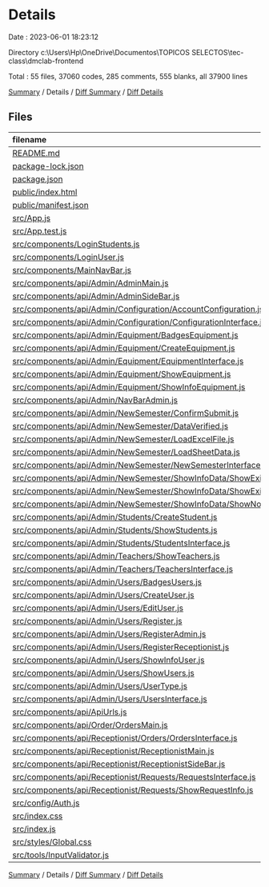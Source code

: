 # Details

Date : 2023-06-01 18:23:12

Directory c:\\Users\\Hp\\OneDrive\\Documentos\\TOPICOS SELECTOS\\tec-class\\dmclab-frontend

Total : 55 files,  37060 codes, 285 comments, 555 blanks, all 37900 lines

[Summary](results.md) / Details / [Diff Summary](diff.md) / [Diff Details](diff-details.md)

## Files
| filename | language | code | comment | blank | total |
| :--- | :--- | ---: | ---: | ---: | ---: |
| [README.md](/README.md) | Markdown | 38 | 0 | 33 | 71 |
| [package-lock.json](/package-lock.json) | JSON | 33,027 | 0 | 1 | 33,028 |
| [package.json](/package.json) | JSON | 51 | 0 | 1 | 52 |
| [public/index.html](/public/index.html) | HTML | 18 | 0 | 3 | 21 |
| [public/manifest.json](/public/manifest.json) | JSON | 25 | 0 | 1 | 26 |
| [src/App.js](/src/App.js) | JavaScript | 18 | 23 | 3 | 44 |
| [src/App.test.js](/src/App.test.js) | JavaScript | 7 | 0 | 2 | 9 |
| [src/components/LoginStudents.js](/src/components/LoginStudents.js) | JavaScript | 94 | 0 | 9 | 103 |
| [src/components/LoginUser.js](/src/components/LoginUser.js) | JavaScript | 116 | 0 | 10 | 126 |
| [src/components/MainNavBar.js](/src/components/MainNavBar.js) | JavaScript | 24 | 0 | 5 | 29 |
| [src/components/api/Admin/AdminMain.js](/src/components/api/Admin/AdminMain.js) | JavaScript | 33 | 20 | 5 | 58 |
| [src/components/api/Admin/AdminSideBar.js](/src/components/api/Admin/AdminSideBar.js) | JavaScript | 70 | 0 | 8 | 78 |
| [src/components/api/Admin/Configuration/AccountConfiguration.js](/src/components/api/Admin/Configuration/AccountConfiguration.js) | JavaScript | 61 | 0 | 8 | 69 |
| [src/components/api/Admin/Configuration/ConfigurationInterface.js](/src/components/api/Admin/Configuration/ConfigurationInterface.js) | JavaScript | 14 | 0 | 3 | 17 |
| [src/components/api/Admin/Equipment/BadgesEquipment.js](/src/components/api/Admin/Equipment/BadgesEquipment.js) | JavaScript | 23 | 0 | 2 | 25 |
| [src/components/api/Admin/Equipment/CreateEquipment.js](/src/components/api/Admin/Equipment/CreateEquipment.js) | JavaScript | 156 | 153 | 25 | 334 |
| [src/components/api/Admin/Equipment/EquipmentInterface.js](/src/components/api/Admin/Equipment/EquipmentInterface.js) | JavaScript | 50 | 1 | 9 | 60 |
| [src/components/api/Admin/Equipment/ShowEquipment.js](/src/components/api/Admin/Equipment/ShowEquipment.js) | JavaScript | 53 | 1 | 8 | 62 |
| [src/components/api/Admin/Equipment/ShowInfoEquipment.js](/src/components/api/Admin/Equipment/ShowInfoEquipment.js) | JavaScript | 171 | 0 | 11 | 182 |
| [src/components/api/Admin/NavBarAdmin.js](/src/components/api/Admin/NavBarAdmin.js) | JavaScript | 17 | 0 | 2 | 19 |
| [src/components/api/Admin/NewSemester/ConfirmSubmit.js](/src/components/api/Admin/NewSemester/ConfirmSubmit.js) | JavaScript | 57 | 0 | 4 | 61 |
| [src/components/api/Admin/NewSemester/DataVerified.js](/src/components/api/Admin/NewSemester/DataVerified.js) | JavaScript | 93 | 0 | 10 | 103 |
| [src/components/api/Admin/NewSemester/LoadExcelFile.js](/src/components/api/Admin/NewSemester/LoadExcelFile.js) | JavaScript | 45 | 0 | 6 | 51 |
| [src/components/api/Admin/NewSemester/LoadSheetData.js](/src/components/api/Admin/NewSemester/LoadSheetData.js) | JavaScript | 422 | 0 | 78 | 500 |
| [src/components/api/Admin/NewSemester/NewSemesterInterface.js](/src/components/api/Admin/NewSemester/NewSemesterInterface.js) | JavaScript | 59 | 0 | 14 | 73 |
| [src/components/api/Admin/NewSemester/ShowInfoData/ShowExistNoChanges.js](/src/components/api/Admin/NewSemester/ShowInfoData/ShowExistNoChanges.js) | JavaScript | 52 | 0 | 8 | 60 |
| [src/components/api/Admin/NewSemester/ShowInfoData/ShowExistWithChange.js](/src/components/api/Admin/NewSemester/ShowInfoData/ShowExistWithChange.js) | JavaScript | 91 | 0 | 9 | 100 |
| [src/components/api/Admin/NewSemester/ShowInfoData/ShowNoExistentData.js](/src/components/api/Admin/NewSemester/ShowInfoData/ShowNoExistentData.js) | JavaScript | 52 | 0 | 8 | 60 |
| [src/components/api/Admin/Students/CreateStudent.js](/src/components/api/Admin/Students/CreateStudent.js) | JavaScript | 172 | 1 | 22 | 195 |
| [src/components/api/Admin/Students/ShowStudents.js](/src/components/api/Admin/Students/ShowStudents.js) | JavaScript | 45 | 1 | 7 | 53 |
| [src/components/api/Admin/Students/StudentsInterface.js](/src/components/api/Admin/Students/StudentsInterface.js) | JavaScript | 65 | 3 | 12 | 80 |
| [src/components/api/Admin/Teachers/ShowTeachers.js](/src/components/api/Admin/Teachers/ShowTeachers.js) | JavaScript | 43 | 1 | 7 | 51 |
| [src/components/api/Admin/Teachers/TeachersInterface.js](/src/components/api/Admin/Teachers/TeachersInterface.js) | JavaScript | 63 | 3 | 12 | 78 |
| [src/components/api/Admin/Users/BadgesUsers.js](/src/components/api/Admin/Users/BadgesUsers.js) | JavaScript | 18 | 0 | 3 | 21 |
| [src/components/api/Admin/Users/CreateUser.js](/src/components/api/Admin/Users/CreateUser.js) | JavaScript | 99 | 63 | 17 | 179 |
| [src/components/api/Admin/Users/EditUser.js](/src/components/api/Admin/Users/EditUser.js) | JavaScript | 127 | 1 | 16 | 144 |
| [src/components/api/Admin/Users/Register.js](/src/components/api/Admin/Users/Register.js) | JavaScript | 17 | 0 | 3 | 20 |
| [src/components/api/Admin/Users/RegisterAdmin.js](/src/components/api/Admin/Users/RegisterAdmin.js) | JavaScript | 155 | 0 | 17 | 172 |
| [src/components/api/Admin/Users/RegisterReceptionist.js](/src/components/api/Admin/Users/RegisterReceptionist.js) | JavaScript | 155 | 0 | 17 | 172 |
| [src/components/api/Admin/Users/ShowInfoUser.js](/src/components/api/Admin/Users/ShowInfoUser.js) | JavaScript | 86 | 0 | 10 | 96 |
| [src/components/api/Admin/Users/ShowUsers.js](/src/components/api/Admin/Users/ShowUsers.js) | JavaScript | 46 | 0 | 6 | 52 |
| [src/components/api/Admin/Users/UserType.js](/src/components/api/Admin/Users/UserType.js) | JavaScript | 129 | 0 | 18 | 147 |
| [src/components/api/Admin/Users/UsersInterface.js](/src/components/api/Admin/Users/UsersInterface.js) | JavaScript | 69 | 3 | 11 | 83 |
| [src/components/api/ApiUrls.js](/src/components/api/ApiUrls.js) | JavaScript | 41 | 10 | 11 | 62 |
| [src/components/api/Order/OrdersMain.js](/src/components/api/Order/OrdersMain.js) | JavaScript | 332 | 0 | 30 | 362 |
| [src/components/api/Receptionist/Orders/OrdersInterface.js](/src/components/api/Receptionist/Orders/OrdersInterface.js) | JavaScript | 130 | 0 | 13 | 143 |
| [src/components/api/Receptionist/ReceptionistMain.js](/src/components/api/Receptionist/ReceptionistMain.js) | JavaScript | 39 | 0 | 3 | 42 |
| [src/components/api/Receptionist/ReceptionistSideBar.js](/src/components/api/Receptionist/ReceptionistSideBar.js) | JavaScript | 37 | 0 | 6 | 43 |
| [src/components/api/Receptionist/Requests/RequestsInterface.js](/src/components/api/Receptionist/Requests/RequestsInterface.js) | JavaScript | 97 | 1 | 11 | 109 |
| [src/components/api/Receptionist/Requests/ShowRequestInfo.js](/src/components/api/Receptionist/Requests/ShowRequestInfo.js) | JavaScript | 78 | 0 | 4 | 82 |
| [src/config/Auth.js](/src/config/Auth.js) | JavaScript | 21 | 0 | 5 | 26 |
| [src/index.css](/src/index.css) | CSS | 12 | 0 | 2 | 14 |
| [src/index.js](/src/index.js) | JavaScript | 10 | 0 | 1 | 11 |
| [src/styles/Global.css](/src/styles/Global.css) | CSS | 13 | 0 | 3 | 16 |
| [src/tools/InputValidator.js](/src/tools/InputValidator.js) | JavaScript | 24 | 0 | 2 | 26 |

[Summary](results.md) / Details / [Diff Summary](diff.md) / [Diff Details](diff-details.md)